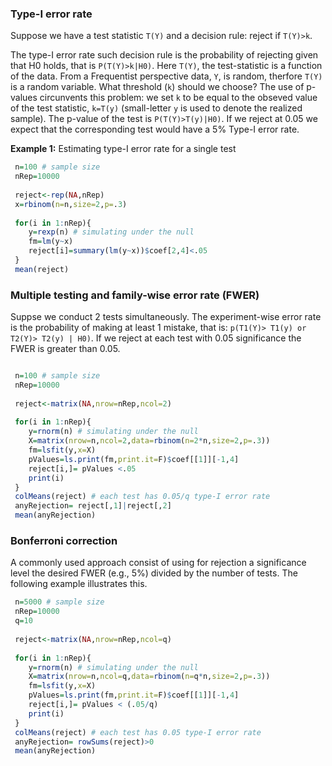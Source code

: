### Type-I error rate

Suppose we have a test statistic `T(Y)` and a decision rule: reject if `T(Y)>k`. 

The type-I error rate such decision rule is the probability of rejecting given that H0 holds, that is `P(T(Y)>k|H0)`. Here `T(Y)`, the test-statistic
is a function of the data. From a Frequentist perspective data, `Y`, is random, therfore `T(Y)` is a random variable. 
What threshold (`k`) should we choose? The use of p-values circunvents this problem: we set `k` to be equal to the obseved value of the test statistic, 
`k=T(y)` (small-letter `y` is used to denote the realized sample). The p-value of the test is `P(T(Y)>T(y)|H0)`.  If we reject at 0.05 we expect that 
the corresponding test would have a 5% Type-I error rate.

**Example 1:** Estimating type-I error rate for a single test

```r
 n=100 # sample size
 nRep=10000
 
 reject<-rep(NA,nRep)
 x=rbinom(n=n,size=2,p=.3)
 
 for(i in 1:nRep){
    y=rexp(n) # simulating under the null
    fm=lm(y~x)
    reject[i]=summary(lm(y~x))$coef[2,4]<.05
 }
 mean(reject)
```

### Multiple testing and family-wise error rate (FWER)

Suppse we conduct 2 tests simultaneously. The experiment-wise error rate is the probability of making at least 1 mistake, that is:
`p(T1(Y)> T1(y) or T2(Y)> T2(y) | H0)`. If we reject at each test with 0.05 significance the FWER is greater than 0.05.

```r

 n=100 # sample size
 nRep=10000
 
 reject<-matrix(NA,nrow=nRep,ncol=2)
 
 for(i in 1:nRep){
    y=rnorm(n) # simulating under the null
    X=matrix(nrow=n,ncol=2,data=rbinom(n=2*n,size=2,p=.3))
    fm=lsfit(y,x=X)
    pValues=ls.print(fm,print.it=F)$coef[[1]][-1,4]
    reject[i,]= pValues <.05
    print(i)
 }
 colMeans(reject) # each test has 0.05/q type-I error rate
 anyRejection= reject[,1]|reject[,2]
 mean(anyRejection)

```
 

### Bonferroni correction

A commonly used approach consist of using for rejection a significance level the desired FWER (e.g., 5%) divided by the number of tests. The following example illustrates this.

```r
 n=5000 # sample size
 nRep=10000
 q=10
 
 reject<-matrix(NA,nrow=nRep,ncol=q)
 
 for(i in 1:nRep){
    y=rnorm(n) # simulating under the null
    X=matrix(nrow=n,ncol=q,data=rbinom(n=q*n,size=2,p=.3))
    fm=lsfit(y,x=X)
    pValues=ls.print(fm,print.it=F)$coef[[1]][-1,4]
    reject[i,]= pValues < (.05/q)
    print(i)
 }
 colMeans(reject) # each test has 0.05 type-I error rate
 anyRejection= rowSums(reject)>0
 mean(anyRejection)

```



